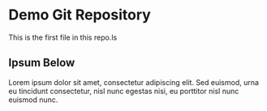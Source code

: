 # Demo Git Repository

This is the first file in this repo.ls

## Ipsum Below

Lorem ipsum dolor sit amet, consectetur adipiscing elit. Sed euismod, urna eu tincidunt consectetur, nisl nunc egestas nisi, eu porttitor nisl nunc euismod nunc.


